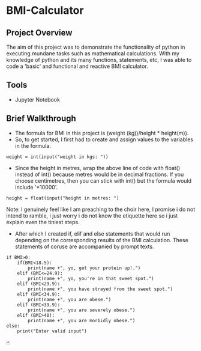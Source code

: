 # BMI-Calculator

## Project Overview
The aim of this project was to demonstrate the functionality of python in executing mundane tasks such as mathematical calculations. With my knowledge of python and its many functions, statements, etc, I was able to code a 'basic' and functional and reactive BMI calculator. 

## Tools
- Jupyter Notebook

## Brief Walkthrough
- The formula for BMI in this project is (weight (kg))/height * height(m)).
- So, to get started, I first had to create and assign values to the variables in the formula.
```
weight = int(input("weight in kgs: "))
```
- Since the height in metres, wrap the above line of code with float() instead of int() because metres would be in decimal fractions. If you choose centimetres, then you can stick with int() but the formula would include '*10000'.
```
height = float(input("height in metres: ")
```
Note: I genuinely feel like I am preaching to the choir here, I promise i do not intend to ramble, i just worry i do not know the etiquette here so i just explain even the tiniest steps.

- After which I created if, elif and else statements that would run depending on the corresponding results of the BMI calculation. These statements of coruse are accompanied by prompt texts.
```
if BMI>0:
    if(BMI<18.5):
        print(name +", yo, get your protein up!.")
    elif (BMI<=24.9):
        print(name +", yo, you're in that sweet spot.")
    elif (BMI<29.9):
        print(name +", you have strayed from the sweet spot.")
    elif (BMI<34.9):
        print(name +", you are obese.")
    elif (BMI<39.9):
        print(name +", you are severely obese.")
    elif (BMI>40):
        print(name +", you are morbidly obese.")
else:
    print("Enter valid input")
```

🃏
